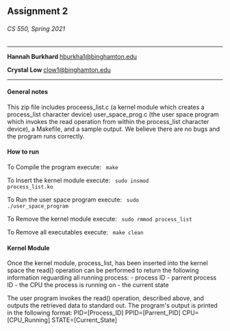 <h2> Assignment 2 </h2>
<h6> CS 550, Spring 2021 </h6>

---
<b> Hannah Burkhard </b>
hburkha1@binghamton.edu

<b> Crystal Low </b>
clow1@binghamton.edu

---

<h4> General notes </h4>

This zip file includes proceess_list.c (a kernel module which creates a process_list character device) user_space_prog.c (the user space program which invokes the read operation from within the process_list character device), a Makefile, and a sample output. We believe there are no bugs and the program runs correctly.

<h4> How to run </h4>

To Compile the program execute: <code> make </code>

To Insert the kernel module execute: <code> sudo insmod process_list.ko </code>

To Run the user space program execute: <code> sudo ./user_space_program </code>

To Remove the kernel module execute: <code> sudo rmmod process_list </code>

To Remove all executables execute: <code> make clean </code>

<h4> Kernel Module </h4>
Once the kernel module, process_list, has been inserted into the kernel space the read() operation can be performed to return the following information reguarding all running process:
- process ID
- parrent process ID
- the CPU the process is running on
- the current state

The user program invokes the read() operation, described above, and outputs the retrieved data to standard out. The program's output is printed in the following format:
PID=[Process_ID] PPID=[Parrent_PID] CPU=[CPU_Running] STATE=[Current_State]
